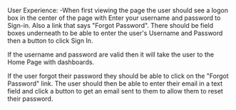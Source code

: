User Experience: 
-When first viewing the page the user should see a logon box in the center of the page with Enter your username and password to Sign-in. Also a link that says "Forgot Password". There should be field boxes underneath to be able to enter the user's Username and Password then a button to click Sign In. 

If the username and password are valid then it will take the user to the Home Page with dashboards.

If the user forgot their password they should be able to click on the "Forgot Password" link. The user should then be able to enter their email in a text field and click a button to get an email sent to them to allow them to reset their password. 